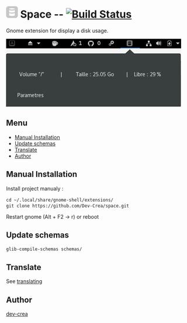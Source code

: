 # <img src="icons/hard-disk.svg" width="32" alt="Extension icons"/> Space -- [![Build Status](https://travis-ci.org/Dev-Crea/space.svg?branch=master)](https://travis-ci.org/Dev-Crea/space)

Gnome extension for display a disk usage.

![Screenshot project](presentation.jpg)

## Menu
* [Manual Installation](#manual-installation)
* [Update schemas](#update-schemas)
* [Translate](#translate)
* [Author](#author)

## Manual Installation
Install project manualy :

```linux
cd ~/.local/share/gnome-shell/extensions/
git clone https://github.com/Dev-Crea/space.git
```
Restart gnome (Alt + F2 -> r) or reboot

## Update schemas

```Linux
glib-compile-schemas schemas/
```

## Translate
See [translating](https://github.com/codito/gnome-pomodoro/wiki/Translating)

## Author
[dev-crea](http://dev-crea.com)
